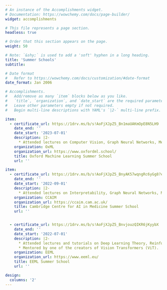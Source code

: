 ```yaml
---
# An instance of the Accomplishments widget.
# Documentation: https://wowchemy.com/docs/page-builder/
widget: accomplishments

# This file represents a page section.
headless: true

# Order that this section appears on the page.
weight: 50

# Note: `&shy;` is used to add a 'soft' hyphen in a long heading.
title: 'Summer Schools'
subtitle:

# Date format
#   Refer to https://wowchemy.com/docs/customization/#date-format
date_format: Jan 2006

# Accomplishments.
#   Add/remove as many `item` blocks below as you like.
#   `title`, `organization`, and `date_start` are the required parameters.
#   Leave other parameters empty if not required.
#   Begin multi-line descriptions with YAML's `|2-` multi-line prefix.

item:
  - certificate_url: https://1drv.ms/b/s!AoFjXJpZ5_Bn1maUAKmOpE8N5LH9
    date_end: ''
    date_start: '2023-07-01'
    description: |2-
      * Attended lectures on Computer Vision, Graph Neural Networks, Medical Image Analysis.
    organization: OxML
    organization_url: https://www.oxfordml.school/
    title: Oxford Machine Learning Summer School
    url: ''

item:
  - certificate_url: https://1drv.ms/b/s!AoFjXJpZ5_BnyAK57wqngRc6yGg8?e=87ToZH
    date_end: ''
    date_start: '2022-09-01'
    description: |2-
      * Attended lectures on Interpretability, Graph Neural Networks, Medical Image Analysis, Causal Inference, Timeseries Forecasting.
    organization: CCAIM
    organization_url: https://ccaim.cam.ac.uk/
    title: Cambridge Centre for AI in Medicine Summer School
    url: ''


  - certificate_url: https://1drv.ms/b/s!AoFjXJpZ5_BnvjouzQIKR6jKyybX
    date_end: ''
    date_start: '2022-07-01'
    description: |2-
      * Attended lectures and tutorials on Deep Learning Theory, Reinforcement Learning, Computer Vision, Explainability, Graph Neural Networks, Speech Recognition, NLP, Causality.
      * Mentored by one of the creators of Vision Transformers (ViT).
    organization: EEML
    organization_url: https://www.eeml.eu/
    title: EEML Summer School
    url: ''

design:
  columns: '2'
---
```

